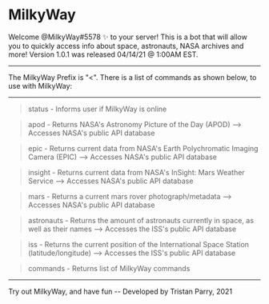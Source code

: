 # MilkyWay

Welcome @MilkyWay#5578 ✨ to your server! This is a bot that will allow you to quickly access info about space, astronauts, NASA archives and more! Version 1.0.1 was released 04/14/21 @ 1:00AM EST.

-------------------------------------------------------------------------------------------------------------------------------------------------------------------------

The MilkyWay Prefix is "<". There is a list of commands as shown below, to use with MilkyWay:

-------------------------------------------------------------------------------------------------------------------------------------------------------------------------

>status - Informs user if MilkyWay is online

>apod - Returns NASA's Astronomy Picture of the Day (APOD) --> Accesses NASA's public API database

>epic - Returns current data from NASA's Earth Polychromatic Imaging Camera (EPIC) --> Accesses NASA's public API database

>insight - Returns current data from NASA's InSight: Mars Weather Service --> Accesses NASA's public API database

>mars - Returns a current mars rover photograph/metadata --> Accesses NASA's public API database

>astronauts - Returns the amount of astronauts currently in space, as well as their names --> Accesses the ISS's public API database

>iss - Returns the current position of the International Space Station (latitude/longitude) --> Accesses the ISS's public API database

>commands - Returns list of MilkyWay commands

-------------------------------------------------------------------------------------------------------------------------------------------------------------------------

Try out MilkyWay, and have fun -- Developed by Tristan Parry, 2021
